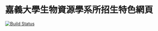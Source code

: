 # 嘉義大學生物資源學系所招生特色網頁

[![Build Status](https://travis-ci.org/NCYUBRD/ncyubrd.github.io.svg?branch=master)](https://travis-ci.org/ncyubrd/ncyubrd.github.io)
